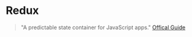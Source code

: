 # Redux
> "A predictable state container for JavaScript apps."
[Offical Guide](https://redux.js.org/introduction/getting-started)
